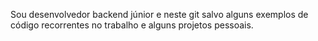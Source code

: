 Sou desenvolvedor backend júnior e neste git salvo alguns exemplos de código recorrentes no trabalho e alguns projetos pessoais.

